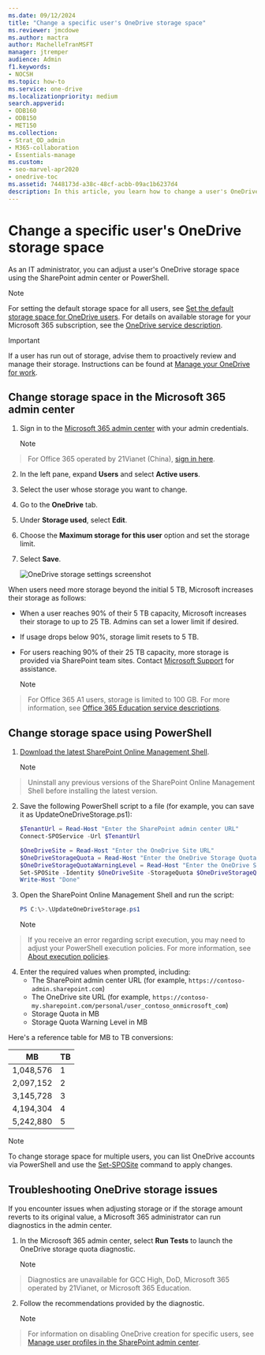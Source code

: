 ```yaml
---
ms.date: 09/12/2024
title: "Change a specific user's OneDrive storage space"
ms.reviewer: jmcdowe
ms.author: mactra
author: MachelleTranMSFT
manager: jtremper
audience: Admin
f1.keywords:
- NOCSH
ms.topic: how-to
ms.service: one-drive
ms.localizationpriority: medium
search.appverid:
- ODB160
- ODB150
- MET150
ms.collection: 
- Strat_OD_admin
- M365-collaboration
- Essentials-manage
ms.custom:
- seo-marvel-apr2020
- onedrive-toc
ms.assetid: 7448173d-a38c-48cf-acbb-09ac1b6237d4
description: In this article, you learn how to change a user's OneDrive storage space in Microsoft 365.
---
```


# Change a specific user's OneDrive storage space

As an IT administrator, you can adjust a user's OneDrive storage space using the SharePoint admin center or PowerShell.

> [!NOTE]
> For setting the default storage space for all users, see [Set the default storage space for OneDrive users](set-default-storage-space.md). For details on available storage for your Microsoft 365 subscription, see the [OneDrive service description](/office365/servicedescriptions/onedrive-for-business-service-description).

> [!IMPORTANT]
> If a user has run out of storage, advise them to proactively review and manage their storage. Instructions can be found at [Manage your OneDrive for work](https://support.microsoft.com/en-us/office/manage-your-onedrive-for-work-or-school-storage-31519161-059c-4764-b6f8-f5cd29f7fe68).

## Change storage space in the Microsoft 365 admin center

1. Sign in to the [Microsoft 365 admin center](https://admin.microsoft.com) with your admin credentials.

    > [!NOTE]
    >
> For Office 365 operated by 21Vianet (China), [sign in here](https://login.partner.microsoftonline.cn).

2. In the left pane, expand **Users** and select **Active users**.

3. Select the user whose storage you want to change.

4. Go to the **OneDrive** tab.

5. Under **Storage used**, select **Edit**.

6. Choose the **Maximum storage for this user** option and set the storage limit.

7. Select **Save**.

    ![OneDrive storage settings screenshot](media/edit-user-storage-limit.png)

When users need more storage beyond the initial 5 TB, Microsoft increases their storage as follows:

- When a user reaches 90% of their 5 TB capacity, Microsoft increases their storage to up to 25 TB. Admins can set a lower limit if desired.
- If usage drops below 90%, storage limit resets to 5 TB.
- For users reaching 90% of their 25 TB capacity, more storage is provided via SharePoint team sites. Contact [Microsoft Support](https://go.microsoft.com/fwlink/?linkid=869559) for assistance.

    > [!NOTE]
>
> For Office 365 A1 users, storage is limited to 100 GB. For more information, see [Office 365 Education service descriptions](/office365/servicedescriptions/office-365-platform-service-description/office-365-education).

## Change storage space using PowerShell

1. [Download the latest SharePoint Online Management Shell](https://go.microsoft.com/fwlink/p/?LinkId=255251).

   > [!NOTE]
>
> Uninstall any previous versions of the SharePoint Online Management Shell before installing the latest version.

2. Save the following PowerShell script to a file (for example, you can save it as UpdateOneDriveStorage.ps1):

    ```PowerShell
    $TenantUrl = Read-Host "Enter the SharePoint admin center URL"
    Connect-SPOService -Url $TenantUrl

    $OneDriveSite = Read-Host "Enter the OneDrive Site URL"
    $OneDriveStorageQuota = Read-Host "Enter the OneDrive Storage Quota in MB"
    $OneDriveStorageQuotaWarningLevel = Read-Host "Enter the OneDrive Storage Quota Warning Level in MB"
    Set-SPOSite -Identity $OneDriveSite -StorageQuota $OneDriveStorageQuota -StorageQuotaWarningLevel $OneDriveStorageQuotaWarningLevel
    Write-Host "Done"
    ```

3. Open the SharePoint Online Management Shell and run the script:

    ```PowerShell
    PS C:\>.\UpdateOneDriveStorage.ps1
    ```

   > [!NOTE] 
>
> If you receive an error regarding script execution, you may need to adjust your PowerShell execution policies. For more information, see [About execution policies](/powershell/module/microsoft.powershell.core/about/about_execution_policies).

4. Enter the required values when prompted, including:
   - The SharePoint admin center URL (for example, `https://contoso-admin.sharepoint.com`)
   - The OneDrive site URL (for example, `https://contoso-my.sharepoint.com/personal/user_contoso_onmicrosoft_com`)
   - Storage Quota in MB
   - Storage Quota Warning Level in MB

Here's a reference table for MB to TB conversions:

| MB        | TB |
| --------- |--|
| 1,048,576 | 1  |
| 2,097,152 | 2  |
| 3,145,728 | 3  |
| 4,194,304 | 4  |
| 5,242,880 | 5  |

> [!NOTE]
> To change storage space for multiple users, you can list OneDrive accounts via PowerShell and use the [Set-SPOSite](/powershell/module/sharepoint-online/set-sposite) command to apply changes.

## Troubleshooting OneDrive storage issues

If you encounter issues when adjusting storage or if the storage amount reverts to its original value, a Microsoft 365 administrator can run diagnostics in the admin center.

1. In the Microsoft 365 admin center, select **Run Tests** to launch the OneDrive storage quota diagnostic.

    > [!NOTE]
>
> Diagnostics are unavailable for GCC High, DoD, Microsoft 365 operated by 21Vianet, or Microsoft 365 Education.

2. Follow the recommendations provided by the diagnostic.

    > [!NOTE]
>
> For information on disabling OneDrive creation for specific users, see [Manage user profiles in the SharePoint admin center](https://docs.microsoft.com/sharepoint/manage-user-profiles).

